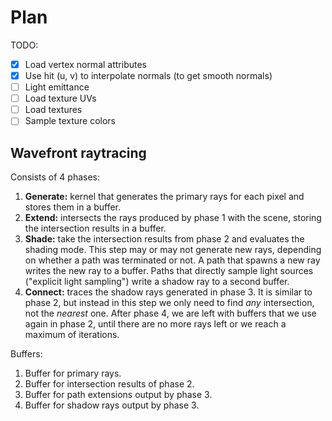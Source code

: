 # Plan

TODO:
- [x] Load vertex normal attributes
- [x] Use hit (u, v) to interpolate normals (to get smooth normals)
- [ ] Light emittance
- [ ] Load texture UVs
- [ ] Load textures
- [ ] Sample texture colors

## Wavefront raytracing

Consists of 4 phases:
1. **Generate:** kernel that generates the primary rays for each pixel and stores them in a buffer.
2. **Extend:** intersects the rays produced by phase 1 with the scene, storing the intersection results in a buffer.
3. **Shade:** take the intersection results from phase 2 and evaluates the shading mode.
   This step may or may not generate new rays, depending on whether a path was terminated or not.
   A path that spawns a new ray writes the new ray to a buffer.
   Paths that directly sample light sources ("explicit light sampling") write a shadow ray to a second buffer.
4. **Connect:** traces the shadow rays generated in phase 3. It is similar to phase 2, but instead in this step
   we only need to find *any* intersection, not the *nearest* one.
   After phase 4, we are left with buffers that we use again in phase 2, until there are no more rays left or we
   reach a maximum of iterations.

Buffers:
1. Buffer for primary rays.
2. Buffer for intersection results of phase 2.
3. Buffer for path extensions output by phase 3.
4. Buffer for shadow rays output by phase 3.
